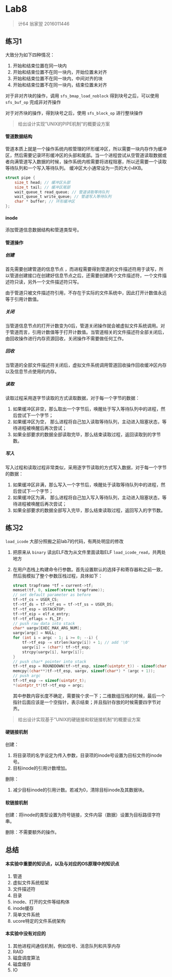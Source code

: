 # Lab8

> 计64 翁家翌 2016011446

## 练习1

大致分为如下四种情况：

1. 开始和结束位置在同一块内
2. 开始和结束位置不在同一块内，开始位置未对齐
3. 开始和结束位置不在同一块内，中间对齐的块
4. 开始和结束位置不在同一块内，结束位置未对齐

对于非对齐块的操作，调用 `sfs_bmap_load_noblock` 得到块号之后，可以使用 `sfs_buf_op` 完成非对齐操作

对于对齐块的操作，得到块号之后，使用 `sfs_block_op` 进行整块操作

> 给出设计实现”UNIX的PIPE机制“的概要设方案

#### 管道数据结构

管道本质上就是一个操作系统内核管理的环形缓冲区，所以需要一块内存作为缓冲区，然后需要记录环形缓冲区的头部和尾部。当一个进程尝试从空管道读取数据或者向满管道写入数据的时候，操作系统内核需要将进程阻塞，所以还需要一个读取等待队列和一个写入等待队列。 缓冲区大小通常设为一页的大小4KB。

```c
struct pipe {
    size_t head; // 缓冲区头部
    size_t tail; // 缓冲区尾部
    wait_queue_t read_queue; // 管道读取等待队列
    wait_queue_t write_queue; // 管道写入等待队列
    char * buffer; // 环形缓冲区
};
```

#### inode

添加管道信息数据结构和管道类型号。 

#### 管道操作

##### 创建

首先需要创建管道的信息节点 ，而进程需要得到管道的文件描述符用于读写，所以管道创建接口在创建好信息节点之后，还需要创建两个文件描述符，一个文件描述符只读，另外一个文件描述符只写。 

由于管道只被文件描述符引用，不存在于实际的文件系统中，因此打开计数值永远等于引用计数值。

##### 关闭

当管道信息节点的打开计数变为0后，管道关闭操作就会被虚拟文件系统调用。对于管道而言，引用计数值等于打开计数值。当管道相关的文件描述符全部关闭后，由回收操作进行内存资源回收，关闭操作不需要做任何工作。 

##### 回收

当管道的全部文件描述符关闭后，虚拟文件系统调用管道回收操作回收缓冲区内存以及信息节点使用的内存。 

##### 读取

读取过程采用逐字节读取的方式读取数据，对于每一个字节的数据：

1. 如果缓冲区非空，那么取出一个字节后，唤醒处于写入等待队列中的进程，然后尝试下一个字节；
2. 如果缓冲区为空， 那么进程将自己加入读取等待队列，主动进入阻塞状态，等待进程被唤醒后再次尝试；
3. 如果全部要求的数据全部读取完毕，那么结束读取过程，返回读取到的字节数。

##### 写入

写入过程和读取过程非常类似，采用逐字节读取的方式写入数据，对于每一个字节的数据：

1. 如果缓冲区非满，那么写入一个字节后，唤醒处于读取等待队列中的进程，然后尝试下一个字节；
2. 如果缓冲区为满， 那么进程将自己加入写入等待队列，主动进入阻塞状态，等待进程被唤醒后再次尝试；
3. 如果全部要求的数据全部写入完毕，那么结束读取过程，返回写入的字节数。

## 练习2

`load_icode` 大部分照搬之前lab7的代码，有两处明显的修改

1. 把原来从 `binary` 读出ELF改为从文件里面读取ELF `load_icode_read`，共两处地方

2. 在用户态栈上构建命令行参数。首先设置默认的选择子和寄存器和之前一致，然后我模拟了整个参数压栈过程，具体如下：

   ```c
   struct trapframe *tf = current->tf;
   memset(tf, 0, sizeof(struct trapframe));
   // set default parameter as before
   tf->tf_cs = USER_CS;
   tf->tf_ds = tf->tf_es = tf->tf_ss = USER_DS;
   tf->tf_esp = USTACKTOP;
   tf->tf_eip = elf.e_entry;
   tf->tf_eflags = FL_IF;
   // push raw data into stack
   char* uargv[EXEC_MAX_ARG_NUM];
   uargv[argc] = NULL;
   for (int i = argc - 1; i >= 0; --i) {
       tf->tf_esp -= strlen(kargv[i]) + 1; // add '\0'
       uargv[i] = (char*) tf->tf_esp;
       strcpy(uargv[i], kargv[i]);
   }
   // push char* pointer into stack
   tf->tf_esp = ROUNDDOWN(tf->tf_esp, sizeof(uintptr_t)) - sizeof(char*) * (argc + 1);
   memcpy((char**)tf->tf_esp, uargv, sizeof(char*) * (argc + 1));
   // push argc
   tf->tf_esp -= sizeof(uintptr_t);
   *(uintptr_t*)tf->tf_esp = argc;
   ```

   其中参数内容长度不确定，需要挨个求一下；二维数组压栈的时候，最后一个指针后面应该是一个空指针，表示结束；并且指针存放的时候需要四字节对齐。

> 给出设计实现基于”UNIX的硬链接和软链接机制“的概要设方案

#### 硬链接机制

创建：

1. 将目录项的名字设定为传入参数，目录项的inode号设置为目标文件的inode号。
2. 目标inode的引用计数增加。

删除：

1. 减少目标inode的引用计数。若减为0，清除目标inode及其数据块。

#### 软链接机制

创建：将inode的类型设置为符号链接，文件内容（数据）设置为目标路径字符串。

删除：不需要额外的操作。

## 总结

#### 本实验中重要的知识点，以及与对应的OS原理中的知识点

1. 管道
2. 虚拟文件系统框架
3. 文件描述符
4. 目录
5. inode、打开的文件等结构体
6. inode缓存
7. 简单文件系统
8. ucore特定的文件系统架构

#### 本实验中没有对应的

1. 其他进程间通信机制，例如信号、消息队列和共享内存
2. RAID
3. 磁盘调度算法
4. 磁盘缓存
5. IO